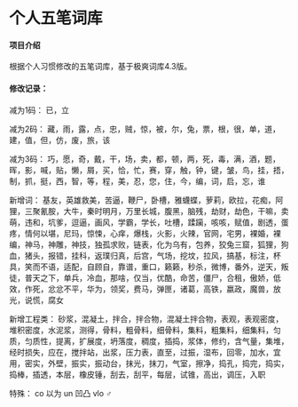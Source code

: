 # 个人五笔词库

#### 项目介绍
根据个人习惯修改的五笔词库，基于极爽词库4.3版。

#### 修改记录：
减为1码：
已，立

减为2码：
藏，雨，露，点，忠，贼，惊，被，尔，兔，票，根，很，单，道，建，值，但，仿，废，旅，该

减为3码：
巧，愿，奇，戴，干，场，卖，都，顿，两，死，毒，满，酒，题，晖，影，喊，贴，懒，屑，买，恰，忙，赛，穿，触，钟，键，皱，鸟，挂，捂，制，抓，挺，西，智，等，程，美，忍，您，住，今，编，词，启，忘，谁

新增词：
基友，英雄救美，苦逼，鞭尸，卧槽，雅蠛蝶，萝莉，欧拉，花痴，阿狸，三聚氰胺，大牛，秦时明月，万里长城，腹黑，脑残，劫财，劫色，干嘛，卖萌，违和，坑爹，逗逼，画风，学霸，学长，吐槽，蹂躏，咳咳，赋值，剧透，蛋疼，情何以堪，尼玛，惊悚，心痒，爆栈，火影，火辣，官网，宅男，裸婚，裸编，神马，神雕，神技，独孤求败，链表，化为乌有，包养，狡兔三窟，狐狸，狗血，猪头，报错，挂科，返璞归真，后宫，气场，挖坟，拉风，搞基，标注，杯具，笑而不语，适配，自顾自，靠谱，重口，籁籁，秒杀，微博，番外，逆天，叛徒，普天之下，单兵，冷血，那啥，仅当，优酷，命苦，僵尸，合租，傲娇，低效，作死，忿忿不平，华为，领奖，费马，弹匣，诸葛，高铁，嬴政，魔兽，放光，说慌，腐女

新增工程类：
砂浆，混凝土，拌合，拌合物，混凝土拌合物，表观，表观密度，堆积密度，水泥浆，测得，骨料，粗骨料，细骨料，集料，粗集料，细集料，匀质，匀质性，提离，扩展度，坍落度，稠度，插捣，浆体，修约，含气量，集堆，经时损失，应在，搅拌站，出浆，压力表，直至，过振，湿布，回零，加水，宜用，密实，外壁，振实，振动台，抹光，抹刀，气室，擦净，捣孔，捣完，捣实，捣棒，插透，本层，橡皮锤，刮去，刮平，每层，试锥，高出，调压，入职

特殊：
co 以为
un 凹凸
vlo ♂
